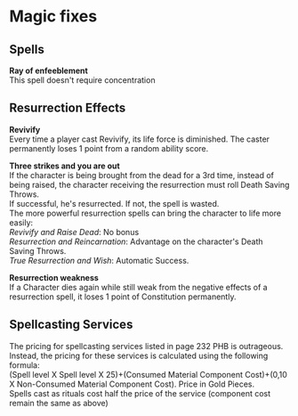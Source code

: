 # Magic fixes

## Spells
**Ray of enfeeblement**  
This spell doesn't require concentration  
## Resurrection Effects
**Revivify**  
Every time a player cast Revivify, its life force is diminished. The caster permanently loses 1 point from a random ability score.  

**Three strikes and you are out**  
If the character is being brought from the dead for a 3rd time, instead of being raised, the character receiving the resurrection must roll Death Saving Throws.  
If successful, he's resurrected. If not, the spell is wasted.  
The more powerful resurrection spells can bring the character to life more easily:  
*Revivify and Raise Dead*: No bonus  
*Resurrection and Reincarnation*: Advantage on the character's Death Saving Throws.  
*True Resurrection and Wish*: Automatic Success.  
  
**Resurrection weakness**  
If a Character dies again while still weak from the negative effects of a resurrection spell, it loses 1 point of Constitution permanently.  

## Spellcasting Services  
The pricing for spellcasting services listed in page 232 PHB is outrageous.  
Instead, the pricing for these services is calculated using the following formula:  
(Spell level X Spell level X 25)+(Consumed Material Component Cost)+(0,10 X Non-Consumed Material Component Cost). Price in Gold Pieces.  
Spells cast as rituals cost half the price of the service (component cost remain the same as above)  
